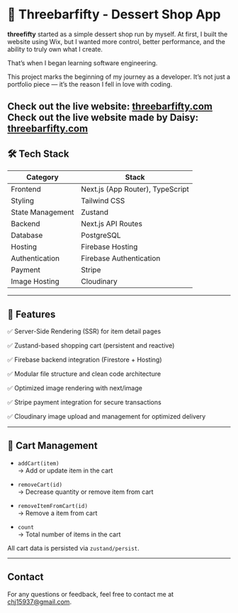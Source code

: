 # 🍰 Threebarfifty - Dessert Shop App

**threefifty** started as a simple dessert shop run by myself.
At first, I built the website using Wix, but I wanted more control, better performance, and the ability to truly own what I create.

That’s when I began learning software engineering.

This project marks the beginning of my journey as a developer.
It’s not just a portfolio piece — it’s the reason I fell in love with coding.

Check out the live website: [threebarfifty.com](https://www.threebarfifty.com)
Check out the live website made by Daisy: [threebarfifty.com](https://three-bar-fifty.firebaseapp.com/)
---


## 🛠️ Tech Stack

| Category        | Stack                                 |
|-----------------|----------------------------------------|
| Frontend        | Next.js (App Router), TypeScript       |
| Styling         | Tailwind CSS                           |
| State Management| Zustand                                |
| Backend         | Next.js API Routes                     |
| Database        | PostgreSQL                     |
| Hosting         | Firebase Hosting                       |
| Authentication  | Firebase Authentication                |
| Payment         | Stripe                                 |
| Image Hosting   | Cloudinary                             |

---


## 🚀 Features

✅ Server-Side Rendering (SSR) for item detail pages

✅ Zustand-based shopping cart (persistent and reactive)

✅ Firebase backend integration (Firestore + Hosting)

✅ Modular file structure and clean code architecture

✅ Optimized image rendering with next/image

✅ Stripe payment integration for secure transactions

✅ Cloudinary image upload and management for optimized delivery

---

## 🛒 Cart Management

- `addCart(item)`  
  → Add or update item in the cart

- `removeCart(id)`  
  → Decrease quantity or remove item from cart

- `removeItemFromCart(id)`  
  → Remove a item from cart

- `count`  
  → Total number of items in the cart


All cart data is persisted via `zustand/persist`.

---



## Contact

For any questions or feedback, feel free to contact me at chj15937@gmail.com.
